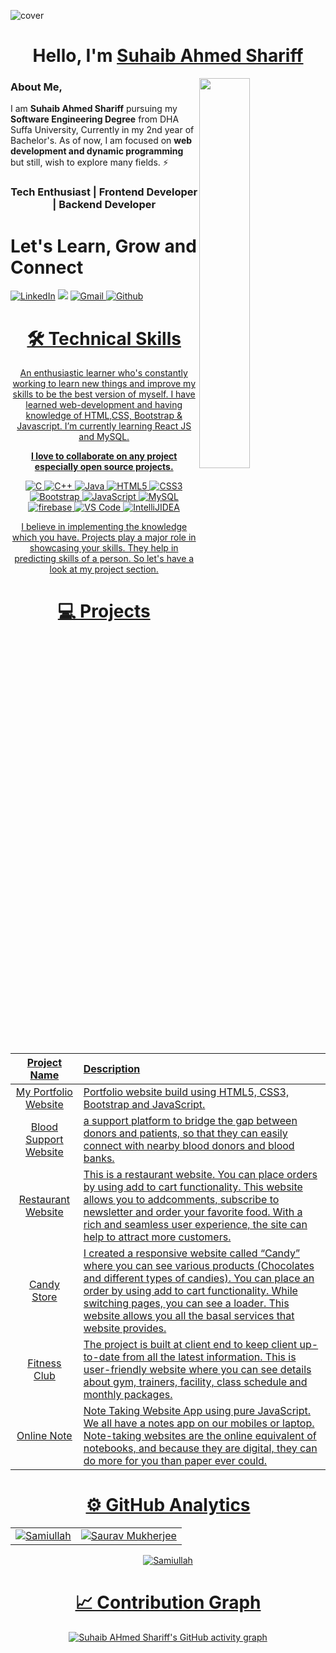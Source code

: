 ![cover](https://user-images.githubusercontent.com/52650290/164152607-6da6cff8-0c95-468d-ab39-80c775b23c2a.png)


<h1 align="center" >Hello, I'm <a href="https://www.linkedin.com/in/suhaib-ahmed-shariff-a6919b216/" target="_blank"> Suhaib Ahmed Shariff </a> </h1>
<img width="40%" align="right"   src="https://github.com/SauravMukherjee44/SauravMukherjee44/blob/03193437b82d681c9caa24657c4ebec746dc628f/workbench.svg" >

 
### About Me,

 I am <b>Suhaib Ahmed Shariff</b> pursuing my <b>Software Engineering Degree</b> from DHA Suffa University, Currently in my 2nd year of Bachelor's. As of now, I am focused on <b>web development and dynamic programming </b> but still, wish to explore many fields. ⚡
 
 <h3 align="center"> Tech Enthusiast | Frontend Developer | Backend Developer</h3>
 
 <div>
 <h1>Let's Learn, Grow and Connect</h1>

<a  href="https://www.linkedin.com/in/suhaib-ahmed-shariff-a6919b216/" target="_blank"><img alt="LinkedIn" src="https://img.shields.io/badge/linkedin%20-%230077B5.svg?&style=for-the-badge&logo=linkedin&logoColor=white" /></a>
<a href="https://twitter.com/uncultured_paki" target="_blank"><img src="https://img.shields.io/badge/twitter-%2300acee.svg?&style=for-the-badge&logo=twitter&logoColor=white&alt=twitter" /></a>
<a href="mailto:asuhaib2002@gmail.com"><img  alt="Gmail" src="https://img.shields.io/badge/Gmail-D14836?style=for-the-badge&logo=gmail&logoColor=white" />
<a  href="https://github.com/asuhaib2002"><img alt=" Github" src="https://img.shields.io/badge/github-%23121011.svg?style=for-the-badge&logo=github&logoColor=white">

</div>
 
 <div align="center">

<h1>🛠 Technical Skills</h1>
   
An enthusiastic learner who's constantly working to learn new things and improve my skills to be the best version of myself. I have learned web-development and having knowledge of HTML,CSS, Bootstrap & Javascript. I’m currently learning React JS and MySQL.

**I love to collaborate on any project especially open source projects.**

<p align="center"> 
<img alt="C" src="https://img.shields.io/badge/c-%2300599C.svg?&style=for-the-badge&logo=c&logoColor=white" />
<img alt="C++" src="https://img.shields.io/badge/c++-%2300599C.svg?&style=for-the-badge&logo=c%2B%2B&ogoColor=white" />
 <img alt="Java" src="https://img.shields.io/badge/java-%23ED8B00.svg?&style=for-the-badge&logo=java&logoColor=white" />
<img alt="HTML5" src="https://img.shields.io/badge/html5-%23E34F26.svg?&style=for-the-badge&logo=html5&logoColor=white" />
 <img alt="CSS3" src="https://img.shields.io/badge/css3-%231572B6.svg?&style=for-the-badge&logo=css3&logoColor=white" />
 <img alt="Bootstrap" src="https://img.shields.io/badge/bootstrap-%23563D7C.svg?style=for-the-badge&logo=bootstrap&logoColor=white" />
 <img alt="JavaScript" src="https://img.shields.io/badge/javascript-%23323330.svg?&style=for-the-badge&logo=javascript&logoColor=%23F7DF1E" />
 <img alt="MySQL" src="https://img.shields.io/badge/MySQL-00000F?style=for-the-badge&logo=mysql&logoColor=white" />
    <img alt="firebase" src="https://img.shields.io/badge/firebase-ffca28?style=for-the-badge&logo=firebase&logoColor=black" />
    <img alt="VS Code" src="https://img.shields.io/badge/Visual_Studio_Code-0078D4?style=for-the-badge&logo=visual%20studio%20code&logoColor=white" />
    <img alt="IntelliJIDEA" src="https://img.shields.io/badge/IntelliJIDEA-000000.svg?style=for-the-badge&logo=intellij-idea&logoColor=white" />
</p>


I believe in implementing the knowledge which you have. Projects play a major role in showcasing your skills. They help in predicting skills of a person. So let's have a look at my project section.

<h1 align="center">💻 Projects</h1>


| Project Name      | Description | 
| :---:        |    :----   |  
| [My Portfolio Website](#)     | Portfolio website build using HTML5, CSS3, Bootstrap and JavaScript. 
| [Blood Support Website](https://blood-support.live/)   | a support platform to bridge the gap between donors and patients, so that they can easily connect with nearby blood donors and blood banks.
| [Restaurant Website](https://foodies.samimunir2002.repl.co/)     | This is a restaurant website. You can place orders by using add to cart functionality. This website allows you to addcomments, subscribe to newsletter and order your favorite food. With a rich and seamless user experience, the site can help to attract more customers. 
| [Candy Store](https://candystore.samimunir2002.repl.co/index.html)     | I created a responsive website called “Candy” where you can see various products (Chocolates and different types of candies). You can place an order by using add to cart functionality. While switching pages, you can see a loader. This website allows you all the basal services that website provides.
| [Fitness Club](https://fitnessclub.samimunir2002.repl.co/)     | The project is built at client end to keep client up-to-date from all the latest information. This is user-friendly website where you can see details about gym, trainers, facility, class schedule and monthly packages.
| [Online Note](https://create-online-notes.samimunir2002.repl.co/)     | Note Taking Website App using pure JavaScript. We all have a notes app on our mobiles or laptop. Note-taking websites are the online equivalent of notebooks, and because they are digital, they can do more for you than paper ever could.

  
# ⚙️ GitHub Analytics
  
  <table>
  <tr>
   
<td><img src="https://github-readme-stats.vercel.app/api?username=asuhaib2002&include_all_commits=true&count_private=true&show_icons=true&line_height=20&title_color=7A7ADB&icon_color=2234AE&text_color=D3D3D3&bg_color=0,000000,130F40" alt="Samiullah" />
    <td><img src="https://github-readme-stats.vercel.app/api/top-langs?username=asuhaib2002&show_icons=true&locale=en&layout=compact&title_color=7A7ADB&icon_color=2234AE&text_color=D3D3D3&bg_color=0,000000,130F40" alt="Saurav Mukherjee" /></td>
  </tr>
</table>

<div align="center">
<p><img align="center" src="https://github-readme-streak-stats.herokuapp.com/?user=asuhaib2002&theme=dark" alt="Samiullah" /></p>
  </div>

# 📈 Contribution Graph  
 [![Suhaib AHmed Shariff's GitHub activity graph](https://activity-graph.herokuapp.com/graph?username=asuhaib2002&&theme=xcode)](https://github.com/asuhaib2002)

 </div>

<!---
samipak458/samipak458 is a ✨ special ✨ repository because its `README.md` (this file) appears on your GitHub profile.
You can click the Preview link to take a look at your changes.
--->
